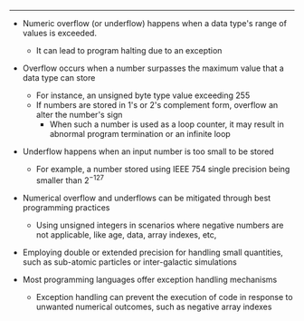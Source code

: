 - - -
- Numeric overflow (or underflow) happens when a data type's range of values is exceeded.
	- It can lead to program halting due to an exception
- Overflow occurs when a number surpasses the maximum value that a data type can store
	- For instance, an unsigned byte type value exceeding 255
	- If numbers are stored in 1's or 2's complement form, overflow an alter the number's sign
		- When such a number is used as a loop counter, it may result in abnormal program termination or an infinite loop
- Underflow happens when an input number is too small to be stored
	- For example, a number stored using IEEE 754 single precision being smaller than $2^{-127}$


- Numerical overflow and underflows can be mitigated through best programming practices
	- Using unsigned integers in scenarios where negative numbers are not applicable, like age, data, array indexes, etc,
- Employing double or extended precision for handling small quantities, such as sub-atomic particles or inter-galactic simulations
- Most programming languages offer exception handling mechanisms
	- Exception handling can prevent the execution of code in response to unwanted numerical outcomes, such as negative array indexes
